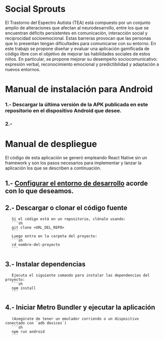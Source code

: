 # Social Sprouts

El Trastorno del Espectro Autista (TEA) está compuesto por un conjunto amplio de alteraciones que afectan al neurodesarrollo, entre los que se encuentran déficits persistentes en comunicación, interacción social y reciprocidad socioemocional. Estas barreras provocan que las personas que lo presentan tengan dificultades para comunicarse con su entorno. En este trabajo se propone diseñar y evaluar una aplicación gamificada de código libre con el objetivo de mejorar las habilidades sociales de estos niños. En particular, se propone mejorar su desempeño sociocomunicativo: expresión verbal, reconocimiento emocional y predictibilidad y adaptación a nuevos entornos.

# Manual de instalación para Android

### 1.- Descargar la última versión de la APK publicada en este repositorio en el dispositivo Android que desee.
### 2.- 

# Manual de despliegue

El código de esta aplicación se generó empleando React Native sin un framework y son los pasos necesarios para implementar y lanzar la aplicación los que se describen a continuación. 

## 1.- [Configurar el entorno de desarrollo](https://reactnative.dev/docs/set-up-your-environment?platform=android&os=windows) acorde con lo que deseamos.

## 2.- Descargar o clonar el código fuente
       Si el código está en un repositorio, clónalo usando:  
       ```sh
       git clone <URL_DEL_REPO>
       ```
       Luego entra en la carpeta del proyecto:  
       ```sh
       cd nombre-del-proyecto
       ```
       
## 3.- Instalar dependencias  
       Ejecuta el siguiente comando para instalar las dependencias del proyecto:  
       ```sh
       npm install
       ```

## 4.- Iniciar Metro Bundler y ejecutar la aplicación
       (Asegúrate de tener un emulador corriendo o un dispositivo conectado con `adb devices`)
       ```sh
       npm run android
       ```
